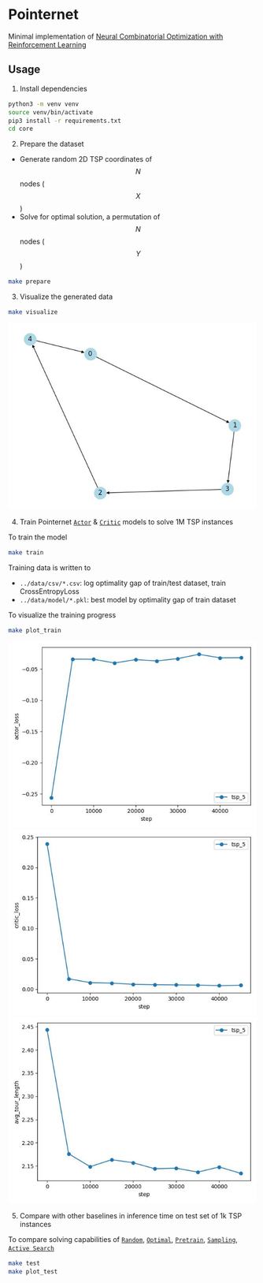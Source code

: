 # Pointernet

Minimal implementation of [Neural Combinatorial Optimization with Reinforcement Learning](https://arxiv.org/abs/1611.09940)


## Usage

1. Install dependencies
```bash
python3 -m venv venv
source venv/bin/activate
pip3 install -r requirements.txt
cd core
```

2. Prepare the dataset
- Generate random 2D TSP coordinates of $$N$$ nodes ($$X$$)
- Solve for optimal solution, a permutation of $$N$$ nodes ($$Y$$)
```bash
make prepare
```

3. Visualize the generated data

```bash
make visualize
```
![Optimal tour, 5 nodes TSP](figure/plot_opt_tour_tsp_5.jpg "Example of generated TSP instance with 5 nodes and its optimal tour")


4. Train Pointernet [`Actor`](./core/lib/pointer_net/actor.py) & [`Critic`](./core/lib/pointer_net/critic.py) models to solve 1M TSP instances

To train the model
```bash
make train
```

Training data is written to
- `../data/csv/*.csv`: log optimality gap of train/test dataset, train CrossEntropyLoss
- `../data/model/*.pkl`: best model by optimality gap of train dataset

To visualize the training progress
```bash
make plot_train
```
![Actor loss](figure/plot_line_actor_loss.jpg)
![Critic loss](figure/plot_line_critic_loss.jpg)
![Avg tour length](figure/plot_line_avg_tour_length.jpg)

5. Compare with other baselines in inference time on test set of 1k TSP instances

To compare solving capabilities of
[`Random`](./core/lib/solver/random.py),
[`Optimal`](./core/lib/solver/optimal.py),
[`Pretrain`](./core/lib/solver/pretrain.py),
[`Sampling`](./core/lib/solver/sampling.py),
[`Active Search`](./core/lib/solver/active_search.py)
```bash
make test
make plot_test
```
